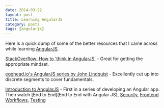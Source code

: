 ```yaml
---
date: 2014-03-22
layout: post
title: Learning AngularJS
category: posts
tags: [angularjs]
---
```


Here is a quick dump of some of the better resources that I came across while learning [AngularJS](http://angularjs.org).

[StackOverflow: How to 'think in AngularJS'](http://stackoverflow.com/questions/14994391/how-do-i-think-in-angularjs-if-i-have-a-jquery-background) - Great for getting the appropriate mindset.

[egghead.io's AngularJS series by John Lindquist](https://www.youtube.com/playlist?list=PLP6DbQBkn9ymGQh2qpk9ImLHdSH5T7yw7) - Excellently cut up into discrete segments to cover fundamentals.

[Introduction to AngularJS](https://www.youtube.com/watch?v=8ILQOFAgaXE) - First in a series of developing an Angular app. Then watch [End to End](End to End with Angular JS), [Security](https://www.youtube.com/watch?v=18ifoT-Id54&list=UU8TXEl4mrSZ4BVOkOJdhXQA), [Frontend Workflows](https://www.youtube.com/watch?v=fSAgFxjFSqY&list=UU8TXEl4mrSZ4BVOkOJdhXQA), [Testing](https://www.youtube.com/watch?v=UYVcY9EJcRs&list=UU8TXEl4mrSZ4BVOkOJdhXQA)

